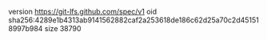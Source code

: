 version https://git-lfs.github.com/spec/v1
oid sha256:4289e1b4313ab9141562882caf2a253618de186c62d25a70c2d451518997b984
size 38790
